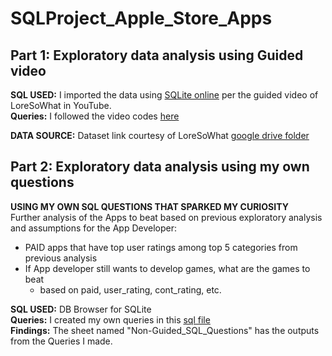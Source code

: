# SQLProject_Apple_Store_Apps
## Part 1: Exploratory data analysis using Guided video <br>

**SQL USED:** I imported the data using [SQLite online](https://sqliteonline.com/) per the guided video of LoreSoWhat in YouTube.<br>
**Queries:** I followed the video codes [here](https://github.com/SandyGCabanes/SQLProject_Apple_Store_Apps/blob/main/LoreSoWhatCodeSQLite.sql)

**DATA SOURCE:** Dataset link courtesy of LoreSoWhat [google drive folder](https://drive.google.com/drive/folders/14O9xB8N1gXN_67ouphImQkvpzyitmTfR) <br>

## Part 2: Exploratory data analysis using my own questions <br>
**USING MY OWN SQL QUESTIONS THAT SPARKED MY CURIOSITY**<br>
Further analysis of the Apps to beat based on previous exploratory analysis and assumptions for the App Developer:
- PAID apps that have top user ratings among top 5 categories from previous analysis
- If App developer still wants to develop games, what are the games to beat
  - based on paid, user_rating, cont_rating, etc.

**SQL USED:** DB Browser for SQLite<br>
**Queries:** I created my own queries in this [sql file]( link ) <br>
**Findings:** The sheet named "Non-Guided_SQL_Questions" has the outputs from the Queries I made. <br>
